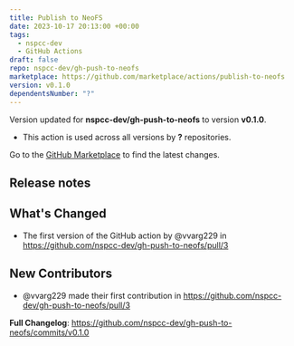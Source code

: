 ```yaml
---
title: Publish to NeoFS
date: 2023-10-17 20:13:00 +00:00
tags:
  - nspcc-dev
  - GitHub Actions
draft: false
repo: nspcc-dev/gh-push-to-neofs
marketplace: https://github.com/marketplace/actions/publish-to-neofs
version: v0.1.0
dependentsNumber: "?"
---
```



Version updated for **nspcc-dev/gh-push-to-neofs** to version **v0.1.0**.
- This action is used across all versions by **?** repositories.

Go to the [GitHub Marketplace](https://github.com/marketplace/actions/publish-to-neofs) to find the latest changes.

## Release notes

## What's Changed
* The first version of the GitHub action by @vvarg229 in https://github.com/nspcc-dev/gh-push-to-neofs/pull/3

## New Contributors
* @vvarg229 made their first contribution in https://github.com/nspcc-dev/gh-push-to-neofs/pull/3

**Full Changelog**: https://github.com/nspcc-dev/gh-push-to-neofs/commits/v0.1.0
